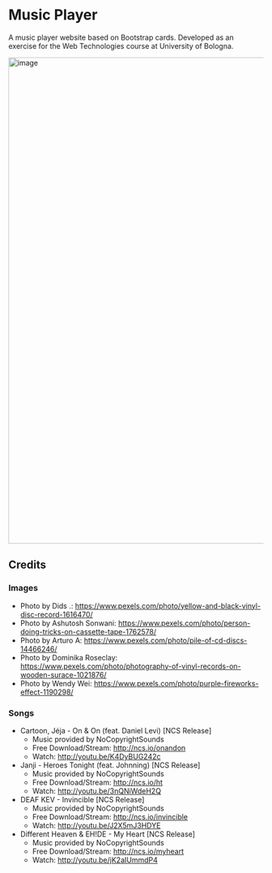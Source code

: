 # Music Player
A music player website based on Bootstrap cards. Developed as an exercise for the Web Technologies course at University of Bologna.

<img width="959" alt="image" src="https://github.com/MattiaFerrarini/Music-Player/assets/119322415/04ebc67c-aca5-4ce6-ab86-ef4a8fe442ee">


## Credits

### Images
- Photo by Dids .: https://www.pexels.com/photo/yellow-and-black-vinyl-disc-record-1616470/
- Photo by Ashutosh Sonwani: https://www.pexels.com/photo/person-doing-tricks-on-cassette-tape-1762578/
- Photo by Arturo  A: https://www.pexels.com/photo/pile-of-cd-discs-14466246/
- Photo by Dominika Roseclay: https://www.pexels.com/photo/photography-of-vinyl-records-on-wooden-surace-1021876/
- Photo by Wendy Wei: https://www.pexels.com/photo/purple-fireworks-effect-1190298/

### Songs 
- Cartoon, Jéja - On & On (feat. Daniel Levi) [NCS Release]
    - Music provided by NoCopyrightSounds
    - Free Download/Stream: http://ncs.io/onandon
    - Watch: http://youtu.be/K4DyBUG242c
- Janji - Heroes Tonight (feat. Johnning) [NCS Release]
    - Music provided by NoCopyrightSounds
    - Free Download/Stream: http://ncs.io/ht
    - Watch: http://youtu.be/3nQNiWdeH2Q
- DEAF KEV - Invincible [NCS Release]
    - Music provided by NoCopyrightSounds
    - Free Download/Stream: http://ncs.io/invincible
    - Watch: http://youtu.be/J2X5mJ3HDYE
- Different Heaven & EH!DE - My Heart [NCS Release]
    - Music provided by NoCopyrightSounds
    - Free Download/Stream: http://ncs.io/myheart
    - Watch: http://youtu.be/jK2aIUmmdP4
